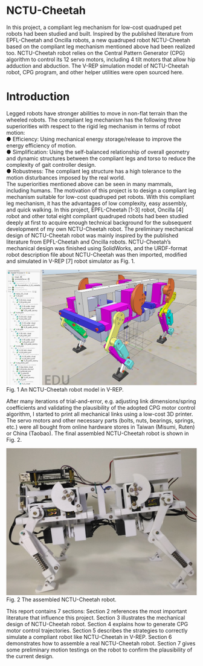 # NCTU-Cheetah

In this project, a compliant leg mechanism for low-cost quadruped pet robots had
been studied and built. Inspired by the published literature from EPFL-Cheetah and
Oncilla robots, a new quadruped robot NCTU-Cheetah based on the compliant leg
mechanism mentioned above had been realized too. NCTU-Cheetah robot relies on
the Central Pattern Generator (CPG) algorithm to control its 12 servo motors,
including 4 tilt motors that allow hip adduction and abduction. The V-REP simulation
model of NCTU-Cheetah robot, CPG program, and other helper utilities were open
sourced here. 

# Introduction
Legged robots have stronger abilities to move in non-flat terrain than the wheeled robots. The compliant leg mechanism has the following three superiorities with respect to the rigid leg mechanism in terms of robot motion:  
●	Efficiency: Using mechanical energy storage/release to improve the energy efficiency of motion.  
●	Simplification: Using the self-balanced relationship of overall geometry and dynamic structures between the compliant legs and torso to reduce the complexity of gait controller design.  
●	Robustness: The compliant leg structure has a high tolerance to the motion disturbances imposed by the real world.  
The superiorities mentioned above can be seen in many mammals, including humans. 
The motivation of this project is to design a compliant leg mechanism suitable for low-cost quadruped pet robots. With this compliant leg mechanism, it has the advantages of low complexity, easy assembly, and quick walking.
In this project, EPFL-Cheetah [1-3] robot, Oncilla [4] robot and other total eight compliant quadruped robots had been studied deeply at first to acquire enough technical background for the subsequent development of my own NCTU-Cheetah robot. The preliminary mechanical design of NCTU-Cheetah robot was mainly inspired by the published literature from EPFL-Cheetah and Oncilla robots. NCTU-Cheetah’s mechanical design was finished using SolidWorks, and the URDF-format robot description file about NCTU-Cheetah was then imported, modified and simulated in V-REP [7] robot simulator as Fig. 1.
 
![image](https://github.com/kuanyusu/NCTU-Cheetah/blob/master/fig.1.jpg)
Fig. 1 An NCTU-Cheetah robot model in V-REP.

After many iterations of trial-and-error, e.g. adjusting link dimensions/spring coefficients and validating the plausibility of the adopted CPG motor control algorithm, I started to print all mechanical links using a low-cost 3D printer. The servo motors and other necessary parts (bolts, nuts, bearings, springs, etc.) were all bought from online hardware stores in Taiwan (Misumi, Ruten) or China (Taobao).  The final assembled NCTU-Cheetah robot is shown in Fig. 2.

![image](https://github.com/kuanyusu/NCTU-Cheetah/blob/master/fig.2.jpg)
Fig. 2  The assembled NCTU-Cheetah robot.

This report contains 7 sections: Section 2 references the most important literature that influence this project. Section 3 illustrates the mechanical design of NCTU-Cheetah robot. Section 4 explains how to generate CPG motor control trajectories. Section 5 describes the strategies to correctly simulate a compliant robot like NCTU-Cheetah in V-REP. Section 6 demonstrates how to assemble a real NCTU-Cheetah robot. Section 7 gives some preliminary motion testings on the robot to confirm the plausibility of the current design.

